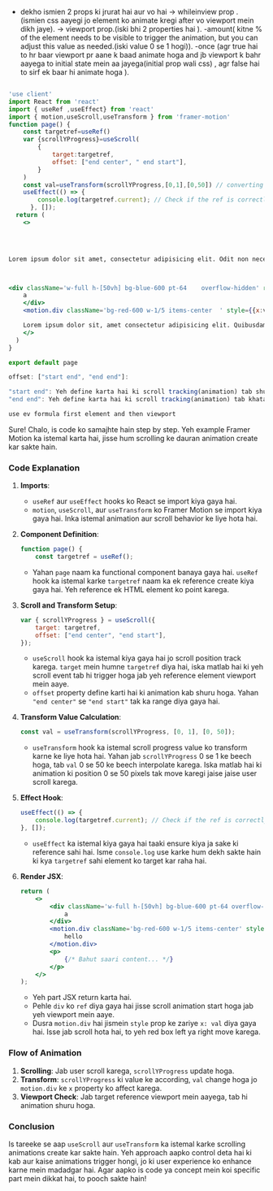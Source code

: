- dekho ismien 2 props ki jrurat hai aur vo hai 
    -> whileinview prop . (ismien css aayegi jo element ko animate kregi after vo viewport mein dikh jaye).
    -> viewport prop.(iski bhi 2 properties hai ).
        -amount( kitne % of the element needs to be visible to trigger the animation, but you can adjust this value as needed.(iski value 0 se 1 hogi)).
        -once (agr true hai to hr baar viewport pr aane k baad animate hoga and jb viewport k bahr aayega to initial state mein aa jayega(initial prop wali css) , agr false hai to sirf ek baar hi animate hoga  ).

```jsx

'use client'
import React from 'react'
import { useRef ,useEffect} from 'react'
import { motion,useScroll,useTransform } from 'framer-motion'
function page() {
    const targetref=useRef()
    var {scrollYProgress}=useScroll(
        {
            target:targetref,
            offset: ["end center", " end start"],
        }
    )
    const val=useTransform(scrollYProgress,[0,1],[0,50]) // converting use scroll [0,1] values to [0,50] with use transform
    useEffect(() => {
        console.log(targetref.current); // Check if the ref is correctly targeting the element
      }, []);
  return (
    <>
  



Lorem ipsum dolor sit amet, consectetur adipisicing elit. Odit non necessitatibus reprehenderit, cumque, aliquid, dolorum nisi quos id unde in possimus dolor aperiam voluptatum aliquam iusto. Distinctio, inventore? Consequatur alias sapiente ipsam quae officia. Sint molestiae debitis molestias, suscipit qui numquam accusamus autem dicta facere, consectetur aut eum quidem nam dolore, alias aperiam sit. Inventore consequatur suscipit laborum, dignissimos, ratione quisquam id ad aliquid cupiditate neque consequuntur doloribus dolores quia fuga minus animi aut reprehenderit accusantium expedita asperiores dolore quam. Corrupti, iste! Ipsum facilis repellendus atque quam minima, tempora commodi sit accusamus numquam ipsa alias. Adipisci nam impedit nostrum nihil officiis beatae ab eligendi excepturi iusto facere distinctio nemo quidem sunt totam suscipit eveniet laudantium odit, sit praesentium fugiat nulla eaque saepe recusandae dignissimos! Dolorem repellat accusamus blanditiis facere, ad modi, ducimus quod iusto voluptas est ipsum suscipit voluptates aliquid provident ipsam nemo, quidem reprehenderit dicta? Quod corporis impedit laborum vero, sunt laboriosam tenetur autem ipsam quia officia saepe dicta et veritatis similique consequatur pariatur nam? Reiciendis voluptatum magni dicta debitis. Esse, nostrum aliquid illum omnis nemo dolorum quisquam explicabo eos culpa totam minima ad blanditiis facilis dicta saepe tempora voluptate similique a vero qui officiis quia aliquam? Iusto, sapiente. Eligendi asperiores omnis fugit hic non maxime mollitia, magni, delectus facere accusamus modi aspernatur veritatis. Distinctio rem sed ut nostrum. Ad hic quisquam debitis, harum deleniti pariatur dignissimos iste fugiat perspiciatis voluptatum eum? Nobis rem doloribus nihil necessitatibus tenetur odio natus voluptate sunt aliquid magnam repudiandae eos dolore veritatis totam voluptatem, expedita voluptates aut incidunt nam inventore delectus ipsum placeat. Ut aut natus accusantium nobis alias, veritatis iste voluptatibus? Blanditiis praesentium deleniti voluptatibus animi sint, nostrum harum. Dolorum sapiente praesentium placeat explicabo distinctio laudantium modi veniam temporibus eveniet, commodi esse enim delectus. Omnis quos, aperiam sunt, quaerat officia numquam cum repellendus optio labore natus voluptates quibusdam beatae architecto assumenda modi alias aspernatur nesciunt. Facilis fugit maiores accusantium, cumque perferendis placeat rerum vitae hic esse velit debitis, fuga distinctio nesciunt sit illo? Corrupti placeat facilis earum debitis dolore officiis qui accusamus corporis quam explicabo! Quia, dicta. Minus sapiente molestiae facere quisquam nemo quae sunt vitae reprehenderit, suscipit animi quidem doloribus hic recusandae. Soluta amet porro atque quae earum doloribus voluptates repellendus doloremque quas dicta, deleniti explicabo labore fugiat vitae recusandae delectus pariatur quisquam dolore libero perferendis praesentium nobis? Laborum illo quis dolorem sequi? Dolores accusantium illo vero itaque iusto possimus officia. Lorem ipsum dolor, sit amet consectetur adipisicing elit. Rerum at fugiat beatae. Nostrum, aliquid numquam, nobis facere non sequi ullam officia beatae ducimus autem possimus doloribus rem distinctio minus magnam cupiditate labore excepturi neque impedit maxime sunt eligendi laboriosam dolorum ea! Culpa, odit? Praesentium dolorum, cum officia repudiandae nulla, fugit corporis magni veritatis nostrum expedita odit, dolorem ipsum ea quae a similique! Possimus, dolore alias! Recusandae voluptatum quo saepe dolorum doloribus ad, dolores ipsum dolor hic beatae illo ratione veniam sint corporis cum accusantium vero maiores molestiae vel nisi nemo eaque quas? Vero suscipit odio sit doloribus soluta sapiente hic! Optio et dicta eaque accusantium temporibus rerum quas, necessitatibus vero fugit quae velit. Laudantium ad blanditiis eum molestiae, nostrum ratione incidunt facilis amet quas? Aspernatur ullam incidunt temporibus omnis porro ipsum, corporis facere perspiciatis praesentium laboriosam odio accusantium, autem dignissimos, qui quisquam delectus illum alias sed? Fuga quo non neque quis assumenda. Iusto assumenda voluptates repellat ducimus veniam facere laudantium accusantium neque iure suscipit vitae accusamus at, quis expedita, alias saepe. Praesentium odio alias, eum odit eius nobis animi repellendus mollitia expedita enim quam, aliquid ducimus sit fugit distinctio aperiam quaerat doloribus! Quibusdam unde, esse error deserunt doloremque quisquam nemo tenetur assumenda sequi, velit suscipit ad voluptatum at debitis natus maiores illum laudantium sed. Maiores nulla porro eos corporis tempora beatae velit sequi. Fugiat earum, voluptas possimus ipsam, quaerat adipisci illo numquam quae commodi laboriosam voluptate ratione aliquam porro fuga veniam. Ea possimus, laudantium recusandae, neque impedit quod rerum ipsum praesentium, dignissimos sunt ratione molestias modi voluptatibus cum pariatur doloribus doloremque officiis quasi alias excepturi! Quo eum consequuntur repudiandae possimus. Porro, odio est? Harum eveniet mollitia eligendi ad iste ratione numquam ex quaerat quis fuga non, adipisci est iure at facere nisi porro. Est nulla ex maiores at commodi maxime, aspernatur quam nisi dicta. Placeat laboriosam fugiat, a aperiam, amet at deleniti quas aliquam ut ad blanditiis molestiae quis quasi nihil esse ratione facilis mollitia non. Nemo consectetur sed recusandae enim quam eligendi, quisquam, similique neque voluptatibus deserunt cupiditate placeat, asperiores ipsa. Quas cumque aliquam ex consequuntur iusto placeat aliquid eligendi dolore. Quos nihil possimus aliquam, cupiditate iusto rem ea quasi enim optio temporibus. Dignissimos, necessitatibus excepturi sed reiciendis tempora eaque eos non ullam architecto itaque quas amet repellat sequi tenetur maiores harum iste ipsum dolore illo voluptate ex exercitationem facere molestias! Voluptatibus est quasi suscipit, ipsum dolorum sint nobis.



<div className='w-full h-[50vh] bg-blue-600 pt-64    overflow-hidden' ref={targetref}  > // jb yeh targetref humne use scroll mein diya hai isliye jb yeh viewprt pe aayega tbhi scroll tracking start hogi 
    a
    </div>
    <motion.div className='bg-red-600 w-1/5 items-center  ' style={{x:val} } transition={{duration:4}} >hello</motion.div>

    Lorem ipsum dolor sit, amet consectetur adipisicing elit. Quibusdam pariatur modi nisi omnis distinctio odio laudantium labore, itaque soluta dolores magni, aspernatur impedit a fugiat voluptatum nemo error praesentium veniam porro illo! Dolorum, dolore. Provident, aspernatur esse minus atque officiis harum enim accusantium itaque cum reprehenderit maiores commodi vitae facere sapiente dolorem. Recusandae laboriosam minima tempore iste saepe at voluptate error hic doloribus aliquam asperiores repellat quidem ad, distinctio fuga optio officiis mollitia sequi? Quibusdam itaque ipsam aut voluptas aliquid, dolor veritatis? Molestias deleniti qui ab vel architecto voluptates minima omnis nostrum magni voluptatem, totam quis facere. Tenetur debitis labore, eaque assumenda ad, atque ipsum exercitationem necessitatibus aperiam fuga explicabo? Natus perspiciatis animi necessitatibus. Tempora suscipit aliquam at modi et adipisci dolor mollitia sint nulla, repudiandae ad dolores voluptas. Eius blanditiis veniam nostrum molestiae id earum, hic minima eos porro consectetur quo corrupti quos modi, ipsam repellendus in error necessitatibus eveniet odit autem esse, eligendi ab. Doloremque ipsam accusamus corrupti rem esse mollitia dolorum aut placeat adipisci, voluptatibus architecto laudantium officia neque, nemo fugiat distinctio odit ipsa eveniet, id provident tenetur quibusdam cupiditate nulla reprehenderit. Veritatis fugit quibusdam laudantium quo fugiat voluptas illo et? Modi voluptatibus illo odio animi porro eveniet cumque commodi repudiandae delectus at consequatur deleniti cupiditate molestiae minus quis, molestias alias velit excepturi! Quibusdam labore quaerat expedita beatae excepturi deleniti minus dicta neque? Iure ad, facilis dignissimos fugiat, iste consequatur blanditiis rem asperiores eligendi totam minus maiores explicabo facere alias molestiae distinctio eum culpa aspernatur? Rem, voluptas placeat! Veritatis odit sequi eveniet quis dolorum amet quaerat veniam molestias perspiciatis velit dolor, perferendis rerum consequuntur nemo excepturi repellendus laborum aliquam eos? Excepturi, distinctio quas dolores sint tempora culpa repudiandae aut fugiat ad natus earum assumenda fuga ut facilis. Distinctio, rem, nam laudantium obcaecati deserunt cumque repudiandae explicabo nesciunt vero ratione reprehenderit adipisci maxime totam omnis impedit esse quia dolorem? Iure accusamus laudantium inventore aut vitae maiores magnam deserunt, modi a optio facere temporibus distinctio molestias odio necessitatibus perspiciatis expedita rerum earum. Ut sapiente pariatur in maxime nemo, dicta laboriosam, provident modi repellat aperiam nulla id ad eius dolor accusamus cum tempora porro quae velit repudiandae iste? Odio ex possimus nihil accusamus ipsa officia temporibus modi sunt exercitationem aperiam reprehenderit, natus necessitatibus doloribus corporis, aut amet consequuntur ratione ea molestias placeat? Delectus enim illum quod dolorem quia harum vel commodi voluptas, repellat maxime tempore doloremque est! Veritatis, eligendi! Dolorum?
    </>
  )
}

export default page
```

```jsx
offset: ["start end", "end end"]:

"start end": Yeh define karta hai ki scroll tracking(animation) tab shuru hoga jab target element ka start point viewport ke end (bottom) se match ho jaye.
"end end": Yeh define karta hai ki scroll tracking(animation) tab khatam hoga jab target element ka end point viewport ke end (bottom) se match ho jaye. 

use ev formula first element and then viewport 
```


Sure! Chalo, is code ko samajhte hain step by step. Yeh example Framer Motion ka istemal karta hai, jisse hum scrolling ke dauran animation create kar sakte hain.

### Code Explanation

1. **Imports**: 
   - `useRef` aur `useEffect` hooks ko React se import kiya gaya hai.
   - `motion`, `useScroll`, aur `useTransform` ko Framer Motion se import kiya gaya hai. Inka istemal animation aur scroll behavior ke liye hota hai.

2. **Component Definition**:
   ```jsx
   function page() {
       const targetref = useRef();
   ```

   - Yahan `page` naam ka functional component banaya gaya hai. `useRef` hook ka istemal karke `targetref` naam ka ek reference create kiya gaya hai. Yeh reference ek HTML element ko point karega.

3. **Scroll and Transform Setup**:
   ```jsx
   var { scrollYProgress } = useScroll({
       target: targetref,
       offset: ["end center", "end start"],
   });
   ```

   - `useScroll` hook ka istemal kiya gaya hai jo scroll position track karega. `target` mein humne `targetref` diya hai, iska matlab hai ki yeh scroll event tab hi trigger hoga jab yeh reference element viewport mein aaye.
   - `offset` property define karti hai ki animation kab shuru hoga. Yahan `"end center"` se `"end start"` tak ka range diya gaya hai.

4. **Transform Value Calculation**:
   ```jsx
   const val = useTransform(scrollYProgress, [0, 1], [0, 50]);
   ```

   - `useTransform` hook ka istemal scroll progress value ko transform karne ke liye hota hai. Yahan jab `scrollYProgress` 0 se 1 ke beech hoga, tab `val` 0 se 50 ke beech interpolate karega. Iska matlab hai ki animation ki position 0 se 50 pixels tak move karegi jaise jaise user scroll karega.

5. **Effect Hook**:
   ```jsx
   useEffect(() => {
       console.log(targetref.current); // Check if the ref is correctly targeting the element
   }, []);
   ```

   - `useEffect` ka istemal kiya gaya hai taaki ensure kiya ja sake ki reference sahi hai. Isme `console.log` use karke hum dekh sakte hain ki kya `targetref` sahi element ko target kar raha hai.

6. **Render JSX**:
   ```jsx
   return (
       <>
           <div className='w-full h-[50vh] bg-blue-600 pt-64 overflow-hidden' ref={targetref}>
               a
           </div>
           <motion.div className='bg-red-600 w-1/5 items-center' style={{ x: val }} transition={{ duration: 4 }}>
               hello
           </motion.div>
           <p>
               {/* Bahut saari content... */}
           </p>
       </>
   );
   ```

   - Yeh part JSX return karta hai. 
   - Pehle `div` ko `ref` diya gaya hai jisse scroll animation start hoga jab yeh viewport mein aaye.
   - Dusra `motion.div` hai jismein `style` prop ke zariye `x: val` diya gaya hai. Isse jab scroll hota hai, to yeh red box left ya right move karega.

### Flow of Animation

1. **Scrolling**: Jab user scroll karega, `scrollYProgress` update hoga.
2. **Transform**: `scrollYProgress` ki value ke according, `val` change hoga jo `motion.div` ke `x` property ko affect karega.
3. **Viewport Check**: Jab target reference viewport mein aayega, tab hi animation shuru hoga.

### Conclusion

Is tareeke se aap `useScroll` aur `useTransform` ka istemal karke scrolling animations create kar sakte hain. Yeh approach aapko control deta hai ki kab aur kaise animations trigger hongi, jo ki user experience ko enhance karne mein madadgar hai. Agar aapko is code ya concept mein koi specific part mein dikkat hai, to pooch sakte hain!
